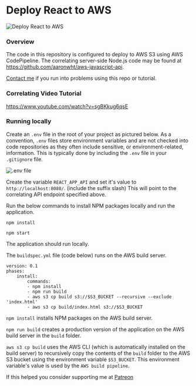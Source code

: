 # Deploy React to AWS

![Deploy React to AWS](https://www.aaronwht.com/images/s3-build/deploy-react-to-aws.jpg)


### Overview
The code in this repository is configured to deploy to AWS S3 using AWS CodePipeline. The correlating server-side Node.js code may be found at https://github.com/aaronwht/aws-javascript-api.

[Contact me](https://www.aaronwht.com/contact-me) if you run into problems using this repo or tutorial.  

### Correlating Video Tutorial
https://www.youtube.com/watch?v=sgBKkug6qsE


### Running locally
Create an ```.env``` file in the root of your project as pictured below.  As a convention, ```.env``` files store environment variables and are not checked into code repositories as they often include sensitive, or environment-related, information.  This is typically done by including the ```.env``` file in your ```.gitignore``` file.

![.env file](https://www.aaronwht.com/images/s3-build/env-variables.png)

Create the variable ```REACT_APP_API``` and set it's value to ```http://localhost:8080/```. (include the suffix slash)  This will point to the correlating API endpoint specified above.

Run the below commands to install NPM packages locally and run the application.

```npm install```

```npm start```

The application should run locally.

The ```buildspec.yml``` file (code below) runs on the AWS build server.
```
version: 0.1
phases:
    install:
        commands:
        - npm install
        - npm run build
        - aws s3 cp build s3://$S3_BUCKET --recursive --exclude 'index.html'
        - aws s3 cp build/index.html s3://$S3_BUCKET
```

```npm install``` installs NPM packages on the AWS build server.

```npm run build``` creates a production version of the application on the AWS build server in the ```build``` folder.

```aws s3 cp build``` uses the AWS CLI (which is automatically installed on the build server) to recursively copy the contents of the ```build``` folder to the AWS S3 bucket using the environment variable ```$S3_BUCKET```.  This environment variable's value is used by the ```AWS build pipeline```.  

If this helped you consider supporting me at [Patreon](https://www.patreon.com/aaronwht)
